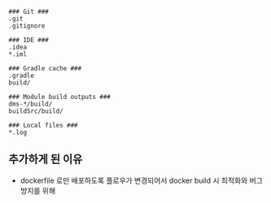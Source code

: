 ```dockerignore
### Git ###  
.git  
.gitignore  
  
### IDE ###  
.idea  
*.iml  
  
### Gradle cache ###  
.gradle  
build/  
  
### Module build outputs ###  
dms-*/build/  
buildSrc/build/  
  
### Local files ###  
*.log
```


## 추가하게 된 이유
* dockerfile 로만 배포하도록 플로우가 변경되어서 docker build 시 최적화와 버그방지를 위해
